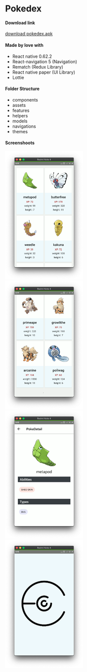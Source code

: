 # Pokedex

#### Download link

[download pokedex.apk](inilink)

#### Made by love with

- React native 0.62.2
- React-navigation 5 (Navigation)
- Rematch (Redux Library)
- React native paper (UI Library)
- Lottie

#### Folder Structure

- components
- assets
- features
- helpers
- models
- navigations
- themes

#### Screenshoots

<div>
    <img src="screenshoots/1.png" width="50%"/>
    <img src="screenshoots/2.png" width="50%"/>
</div>
<div>
    <img src="./screenshoots/3.png" width="50%">
    <img src="./screenshoots/4.png" width="50%">
</div>
